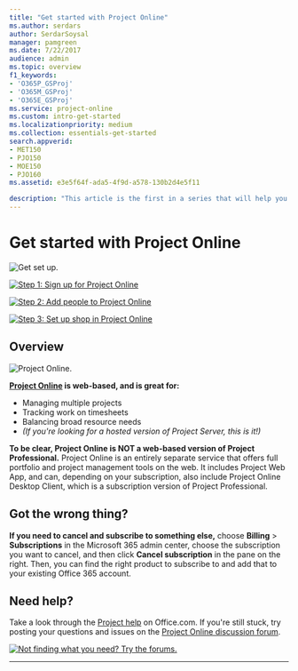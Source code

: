 ```yaml
---
title: "Get started with Project Online"
ms.author: serdars
author: SerdarSoysal
manager: pamgreen
ms.date: 7/22/2017
audience: admin
ms.topic: overview
f1_keywords:
- 'O365P_GSProj'
- 'O365M_GSProj'
- 'O365E_GSProj'
ms.service: project-online
ms.custom: intro-get-started
ms.localizationpriority: medium
ms.collection: essentials-get-started
search.appverid:
- MET150
- PJO150
- MOE150
- PJO160
ms.assetid: e3e5f64f-ada5-4f9d-a578-130b2d4e5f11

description: "This article is the first in a series that will help you get started with Project Online. There are three main steps to getting started: signing up, adding people, and creating projects."
---
```


# Get started with Project Online

![Get set up.](media/6b503a9c-4ef0-409b-ab56-09e804cfe0c3.png)

[![Step 1: Sign up for Project Online](media/f82f0100-dc58-47d6-960a-28db901de6d8.png)](step-1-sign-up-for-project-online.md)

[![Step 2: Add people to Project Online](media/be1ca863-defe-4156-a5b1-68cea288476f.png)](step-2-add-people-to-project-online.md)    

[![Step 3: Set up shop in Project Online](media/e27ceef5-1c39-43e4-92ac-300d58fb65c8.png)](step-3-set-up-shop-in-project-online.md) 

## Overview
  
![Project Online.](media/276154dc-3e4e-49db-9a4d-67f037094c25.png)

**[Project Online](https://go.microsoft.com/fwlink/p/?linkid=402127) is web-based, and is great for:** 
- Managing multiple projects
- Tracking work on timesheets
- Balancing broad resource needs
- *(If you're looking for a hosted version of Project Server, this is it!)*
   
 **To be clear, Project Online is NOT a web-based version of Project Professional.** Project Online is an entirely separate service that offers full portfolio and project management tools on the web. It includes Project Web App, and can, depending on your subscription, also include Project Online Desktop Client, which is a subscription version of Project Professional. 
  
## Got the wrong thing?

 **If you need to cancel and subscribe to something else,** choose **Billing** \> **Subscriptions** in the Microsoft 365 admin center, choose the subscription you want to cancel, and then click **Cancel subscription** in the pane on the right. Then, you can find the right product to subscribe to and add that to your existing Office 365 account. 
  
## Need help?

Take a look through the [Project help](https://support.office.com/article/afac1e38-1219-4a88-bd22-81534778d528) on Office.com. If you're still stuck, try posting your questions and issues on the [Project Online discussion forum](https://social.technet.microsoft.com/Forums/projectserver/en-US/home?forum=projectonline).
  
[![Not finding what you need? Try the forums.](media/46e7095e-10bd-4e68-8a7c-3d9dd849b508.png)](https://social.technet.microsoft.com/forums/en-us/category/project)
  

   
---

